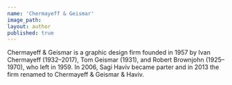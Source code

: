 ```yaml
---
name: 'Chermayeff & Geismar'
image_path:
layout: author
published: true
---
```

Chermayeff & Geismar is a graphic design firm founded in 1957 by Ivan Chermayeff (1932–2017), Tom Geismar (1931), and Robert Brownjohn (1925–1970), who left in 1959. In 2006, Sagi Haviv became parter and in 2013 the firm renamed to Chermayeff & Geismar & Haviv.
